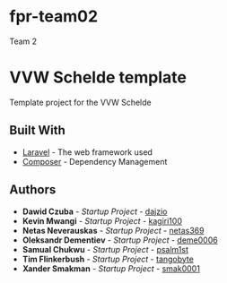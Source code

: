 # fpr-team02
Team 2

# VVW Schelde template

Template project for the VVW Schelde

## Built With

* [Laravel](https://laravel.com/docs/) - The web framework used
* [Composer](https://getcomposer.org/) - Dependency Management

## Authors

* **Dawid Czuba** - *Startup Project* - [dajzio](https://github.com/dajzio)
* **Kevin Mwangi** - *Startup Project* - [kagiri100](https://github.com/kagiri100)
* **Netas Neverauskas** - *Startup Project* - [netas369](https://github.com/netas369)
* **Oleksandr Dementiev** - *Startup Project* - [deme0006](https://github.com/deme0006)
* **Samual Chukwu** - *Startup Project* - [psalm1st](https://github.com/psalm1st)
* **Tim Flinkerbush** - *Startup Project* - [tangobyte](https://github.com/tangobyte)
* **Xander Smakman** - *Startup Project* - [smak0001](https://github.com/smak0001)
